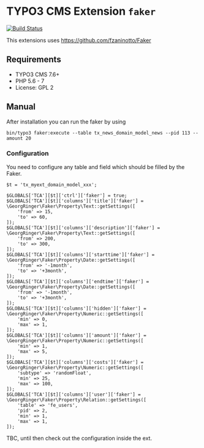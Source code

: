 # TYPO3 CMS Extension `faker`

[![Build Status](https://travis-ci.org/georgringer/faker.svg?branch=master)](https://travis-ci.org/georgringer/faker)

This extensions uses https://github.com/fzaninotto/Faker

## Requirements

- TYPO3 CMS 7.6+
- PHP 5.6 - 7
- License: GPL 2

## Manual

After installation you can run the faker by using

```
bin/typo3 faker:execute --table tx_news_domain_model_news --pid 113 --amount 20
```

### Configuration

You need to configure any table and field which should be filled by the Faker.

```
$t = 'tx_myext_domain_model_xxx';

$GLOBALS['TCA'][$t]['ctrl']['faker'] = true;
$GLOBALS['TCA'][$t]['columns']['title']['faker'] = \GeorgRinger\Faker\Property\Text::getSettings([
	'from' => 15,
	'to' => 60,
]);
$GLOBALS['TCA'][$t]['columns']['description']['faker'] = \GeorgRinger\Faker\Property\Text::getSettings([
	'from' => 200,
	'to' => 300,
]);
$GLOBALS['TCA'][$t]['columns']['starttime']['faker'] = \GeorgRinger\Faker\Property\Date::getSettings([
	'from' => '-1month',
	'to' => '+3month',
]);
$GLOBALS['TCA'][$t]['columns']['endtime']['faker'] = \GeorgRinger\Faker\Property\Date::getSettings([
	'from' => '-1month',
	'to' => '+3month',
]);
$GLOBALS['TCA'][$t]['columns']['hidden']['faker'] = \GeorgRinger\Faker\Property\Numeric::getSettings([
	'min' => 0,
	'max' => 1,
]);
$GLOBALS['TCA'][$t]['columns']['amount']['faker'] = \GeorgRinger\Faker\Property\Numeric::getSettings([
	'min' => 1,
	'max' => 5,
]);
$GLOBALS['TCA'][$t]['columns']['costs']['faker'] = \GeorgRinger\Faker\Property\Numeric::getSettings([
	'subtype' => 'randomFloat',
	'min' => 25,
	'max' => 100,
]);
$GLOBALS['TCA'][$t]['columns']['user']['faker'] = \GeorgRinger\Faker\Property\Relation::getSettings([
	'table' => 'fe_users',
	'pid' => 2,
	'min' => 1,
	'max' => 1,
]);
```

TBC, until then check out the configuration inside the ext.
